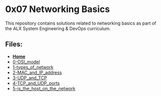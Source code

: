 # 0x07 Networking Basics

This repository contains solutions related to networking basics as part of the ALX System Engineering & DevOps curriculum.

## Files:

- **[Home](https://github.com/Drihmia/alx-system_engineering-devops/blob/master/README.md)**
- [0-OSI_model](https://github.com/Drihmia/alx-system_engineering-devops/tree/master/0x07-networking_basics/0-OSI_model)
- [1-types_of_network](https://github.com/Drihmia/alx-system_engineering-devops/tree/master/0x07-networking_basics/1-types_of_network)
- [2-MAC_and_IP_address](https://github.com/Drihmia/alx-system_engineering-devops/tree/master/0x07-networking_basics/2-MAC_and_IP_address)
- [3-UDP_and_TCP](https://github.com/Drihmia/alx-system_engineering-devops/tree/master/0x07-networking_basics/3-UDP_and_TCP)
- [4-TCP_and_UDP_ports](https://github.com/Drihmia/alx-system_engineering-devops/tree/master/0x07-networking_basics/4-TCP_and_UDP_ports)
- [5-is_the_host_on_the_network](https://github.com/Drihmia/alx-system_engineering-devops/tree/master/0x07-networking_basics/5-is_the_host_on_the_network)

